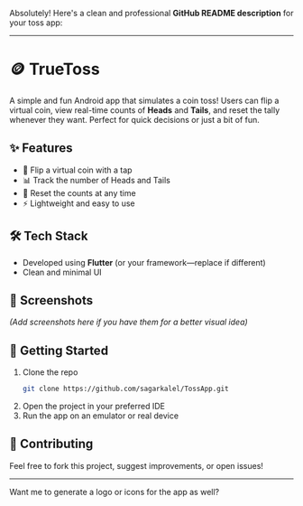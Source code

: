 Absolutely! Here's a clean and professional **GitHub README description** for your toss app:

---

# 🪙 TrueToss

A simple and fun Android app that simulates a coin toss! Users can flip a virtual coin, view real-time counts of **Heads** and **Tails**, and reset the tally whenever they want. Perfect for quick decisions or just a bit of fun.

## ✨ Features
- 🎯 Flip a virtual coin with a tap
- 📊 Track the number of Heads and Tails
- 🔄 Reset the counts at any time
- ⚡️ Lightweight and easy to use

## 🛠️ Tech Stack
- Developed using **Flutter** (or your framework—replace if different)
- Clean and minimal UI

## 📱 Screenshots
*(Add screenshots here if you have them for a better visual idea)*

## 🚀 Getting Started
1. Clone the repo  
   ```bash
   git clone https://github.com/sagarkalel/TossApp.git
   ```
2. Open the project in your preferred IDE  
3. Run the app on an emulator or real device

## 🤝 Contributing
Feel free to fork this project, suggest improvements, or open issues!

---

Want me to generate a logo or icons for the app as well?